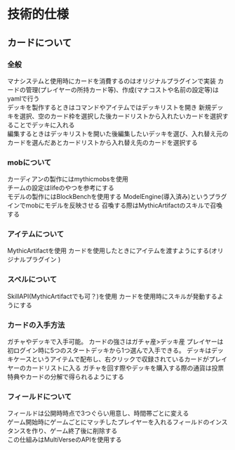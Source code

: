 # 技術的仕様
## カードについて
### 全般
マナシステムと使用時にカードを消費するのはオリジナルプラグインで実装
カードの管理(プレイヤーの所持カード等)、作成(マナコストや名前の設定等)はyamlで行う  
デッキを製作するときはコマンドやアイテムではデッキリストを開き
新規デッキを選択、空のカード枠を選択した後カードリストから入れたいカードを選択することでデッキに入れる  
編集するときはデッキリストを開いた後編集したいデッキを選び、入れ替え元のカードを選んだあとカードリストから入れ替え先のカードを選択する
### mobについて
カーディアンの製作にはmythicmobsを使用  
チームの設定はlifeのやつを参考にする  
モデルの製作にはBlockBenchを使用する
ModelEngine(導入済み)というプラグインでmobにモデルを反映させる
召喚する際はMythicArtifactのスキルで召喚する
### アイテムについて
MythicArtifactを使用
カードを使用したときにアイテムを渡すようにする(オリジナルプラグイン
)
### スペルについて
SkillAPI(MythicArtifactでも可？)を使用
カードを使用時にスキルが発動するようにする
### カードの入手方法
ガチャやデッキで入手可能。
カードの強さはガチャ産>デッキ産
プレイヤーは初ログイン時に5つのスタートデッキから1つ選んで入手できる。
デッキはデッキケースというアイテムで配布し、右クリックで収録されているカードがプレイヤーのカードリストに入る
ガチャを回す際やデッキを購入する際の通貨は投票特典やカードの分解で得られるようにする
### フィールドについて
フィールドは公開時時点で3つぐらい用意し、時間帯ごとに変える  
ゲーム開始時にゲームごとにマッチしたプレイヤーを入れるフィールドのインスタンスを作り、ゲーム終了後に削除する  
この仕組みはMultiVerseのAPIを使用する
